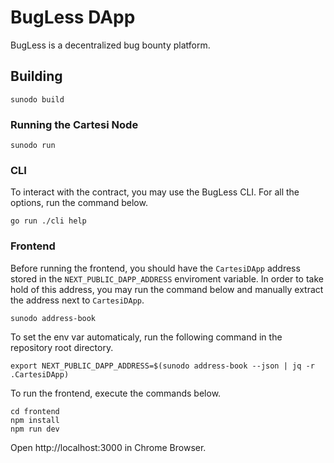 # BugLess DApp

BugLess is a decentralized bug bounty platform.

## Building

```
sunodo build
```

### Running the Cartesi Node

```
sunodo run
```

### CLI

To interact with the contract, you may use the BugLess CLI.
For all the options, run the command below.

```
go run ./cli help
```

### Frontend

Before running the frontend, you should have the `CartesiDApp` address stored in the `NEXT_PUBLIC_DAPP_ADDRESS` enviroment variable.
In order to take hold of this address, you may run the command below and manually extract the address next to `CartesiDApp`.

```
sunodo address-book
```

To set the env var automaticaly, run the following command in the repository root directory.

```
export NEXT_PUBLIC_DAPP_ADDRESS=$(sunodo address-book --json | jq -r .CartesiDApp)
```

To run the frontend, execute the commands below.

```shell
cd frontend
npm install
npm run dev
```

Open http://localhost:3000 in Chrome Browser.
